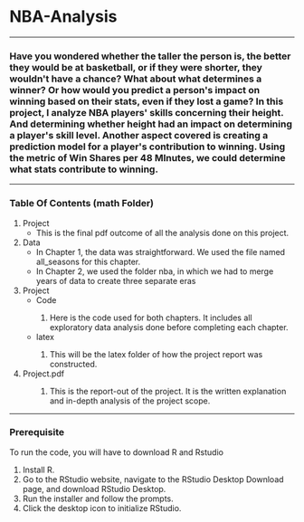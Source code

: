 # NBA-Analysis
<hr />

### Have you wondered whether the taller the person is, the better they would be at basketball, or if they were shorter, they wouldn't have a chance? What about what determines a winner? Or how would you predict a person's impact on winning based on their stats, even if they lost a game? In this project, I analyze NBA players' skills concerning their height. And determining whether height had an impact on determining a player's skill level. Another aspect covered is creating a prediction model for a player's contribution to winning. Using the metric of Win Shares per 48 MInutes, we could determine what stats contribute to winning.
<hr />

### Table Of Contents (math Folder)

<ol>
  <li>Project<ul>
    <li>This is the final pdf outcome of all the analysis done on this project. </li>
  </ul></li>
  <li>Data <ul>
     <li>In Chapter 1, the data was straightforward. We used the file named all_seasons for this chapter.</li>
    <li>In Chapter 2, we used the folder nba, in which we had to merge years of data to create three separate eras</li>
  </ul></li>
  <li>Project<ul>
    <li>Code</li>
    <ol>
      <li>Here is the code used for both chapters. It includes all exploratory data analysis done before completing each chapter.</li>
    </ol>
    <li>latex</li>
    <ol>
      <li>This will be the latex folder of how the project report was constructed.</li>
    </ol>
  </ul></li>
   <li>Project.pdf<ul>
    <ol>
      <li>This is the report-out of the project. It is the written explanation and in-depth analysis of the project scope.</li>
    </ol>
  </ul></li>
</ol>

<hr />

### Prerequisite
To run the code, you will have to download R and Rstudio

<ol>
    <li>Install R.</li>
    <li>Go to the RStudio website, navigate to the RStudio Desktop Download page, and download RStudio Desktop.</li>
    <li>Run the installer and follow the prompts.</li>
    <li>Click the desktop icon to initialize RStudio.</li>
</ol>
